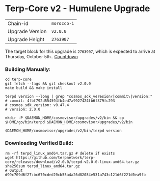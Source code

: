 # Terp-Core v2 - Humulene Upgrade

|                 |                                                              |
|-----------------|--------------------------------------------------------------|
| Chain-id        | `morocco-1`                                                |
| Upgrade Version | `v2.0.0`                                        |
| Upgrade Height  | `2763907`                                              |



The target block for this upgrade is `2763907`, which is expected to arrive at Thursday, October 5th.. [Countdown](https://mainnet.itrocket.net/terp/block/2763907)

### Building Manually:
```
cd terp-core
git fetch --tags && git checkout v2.0.0 
make build && make install 

terpd version --long | grep "cosmos_sdk_veresion/|commit\|version:"
# commit: 4fbf792d554594fb4ed7a9927424fb6f379fc293
# cosmos_sdk_version: v0.47.4
# version: 2.0.0

mkdir -P $DAEMON_HOME/cosmovisor/upgrades/v2/bin && cp $HOME/go/bin/terpd $DAEMON_HOME/cosmovisor/upgrades/v2/bin 

$DAEMON_HOME/cosmovisor/upgrades/v2/bin/terpd version
```
### Downloading Verified Build:
```
rm -rf terpd_linux_amd64.tar.gz # delete if exists
wget https://github.com/terpnetwork/terp-core/releases/download/v2.0.0/terpd-v2.0.0-linux-amd64.tar.gz
sha256sum terpd_linux_amd64.tar.gz 
# Output d99c709d6f27cbc670cded20cb55a4a26d82034e531a743c121d6f221d0ea9fb
```